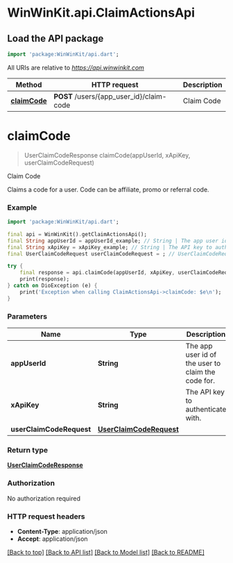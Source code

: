 # WinWinKit.api.ClaimActionsApi

## Load the API package
```dart
import 'package:WinWinKit/api.dart';
```

All URIs are relative to *https://api.winwinkit.com*

Method | HTTP request | Description
------------- | ------------- | -------------
[**claimCode**](ClaimActionsApi.md#claimcode) | **POST** /users/{app_user_id}/claim-code | Claim Code


# **claimCode**
> UserClaimCodeResponse claimCode(appUserId, xApiKey, userClaimCodeRequest)

Claim Code

Claims a code for a user. Code can be affiliate, promo or referral code.

### Example
```dart
import 'package:WinWinKit/api.dart';

final api = WinWinKit().getClaimActionsApi();
final String appUserId = appUserId_example; // String | The app user id of the user to claim the code for.
final String xApiKey = xApiKey_example; // String | The API key to authenticate with.
final UserClaimCodeRequest userClaimCodeRequest = ; // UserClaimCodeRequest | 

try {
    final response = api.claimCode(appUserId, xApiKey, userClaimCodeRequest);
    print(response);
} catch on DioException (e) {
    print('Exception when calling ClaimActionsApi->claimCode: $e\n');
}
```

### Parameters

Name | Type | Description  | Notes
------------- | ------------- | ------------- | -------------
 **appUserId** | **String**| The app user id of the user to claim the code for. | 
 **xApiKey** | **String**| The API key to authenticate with. | 
 **userClaimCodeRequest** | [**UserClaimCodeRequest**](UserClaimCodeRequest.md)|  | 

### Return type

[**UserClaimCodeResponse**](UserClaimCodeResponse.md)

### Authorization

No authorization required

### HTTP request headers

 - **Content-Type**: application/json
 - **Accept**: application/json

[[Back to top]](#) [[Back to API list]](../README.md#documentation-for-api-endpoints) [[Back to Model list]](../README.md#documentation-for-models) [[Back to README]](../README.md)

